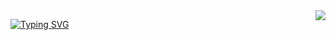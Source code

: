 <img align="right" src="https://visitor-badge.laobi.icu/badge?page_id=tallestgabs.tallestgabs" />

[![Typing SVG](https://readme-typing-svg.demolab.com?font=Fira+Code&weight=900&size=23&duration=4500&pause=1000&color=8A52C5&background=9564D700&random=false&width=435&lines=Ol%C3%A1+%F0%9F%91%8B;Bem-Vindo+ao+meu+Perfil%F0%9F%94%A5+%F0%9F%98%8E%F0%9F%91%8C++)](https://git.io/typing-svg)




